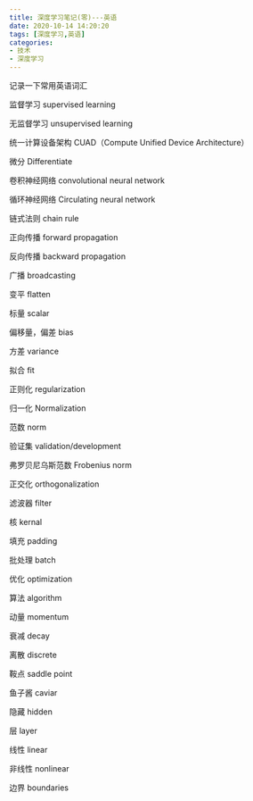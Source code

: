 ```yaml
---
title: 深度学习笔记(零)---英语
date: 2020-10-14 14:20:20
tags: [深度学习,英语]
categories:
- 技术
- 深度学习
---
```


记录一下常用英语词汇

<!--more-->

监督学习	supervised learning

无监督学习	unsupervised learning

统一计算设备架构	CUAD（Compute Unified Device Architecture）

微分	Differentiate

卷积神经网络	convolutional neural network

循环神经网络	Circulating neural network

链式法则	chain rule

正向传播	forward propagation

反向传播	backward propagation

广播	broadcasting

变平	flatten

标量	scalar

偏移量，偏差	bias

方差	variance

拟合	fit

正则化	regularization

归一化	Normalization

范数	norm

验证集	validation/development

弗罗贝尼乌斯范数	Frobenius norm

正交化	orthogonalization

滤波器	filter

核	kernal

填充	padding

批处理	batch

优化	optimization

算法	algorithm

动量	momentum

衰减	decay

离散	discrete

鞍点	saddle point

鱼子酱	caviar

隐藏	hidden

层	layer

线性	linear

非线性	nonlinear

边界	boundaries